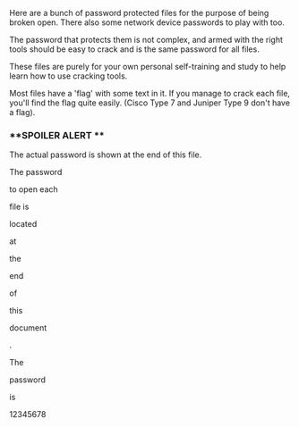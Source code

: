 Here are a bunch of password protected files for the purpose of being broken open. There also some network device passwords to play with too.

The password that protects them is not complex, and armed with the right tools should be easy to crack and is the same password for all files.

These files are purely for your own personal self-training and study to help learn how to use cracking tools.

Most files have a 'flag' with some text in it. If you manage to crack each file, you'll find the flag quite easily.
(Cisco Type 7 and Juniper Type 9 don't have a flag).


### **SPOILER ALERT **


The actual password is shown at the end of this file.


The password


to open each


file is


located


at


the


end


of


this


document


.

The


password


is



12345678
